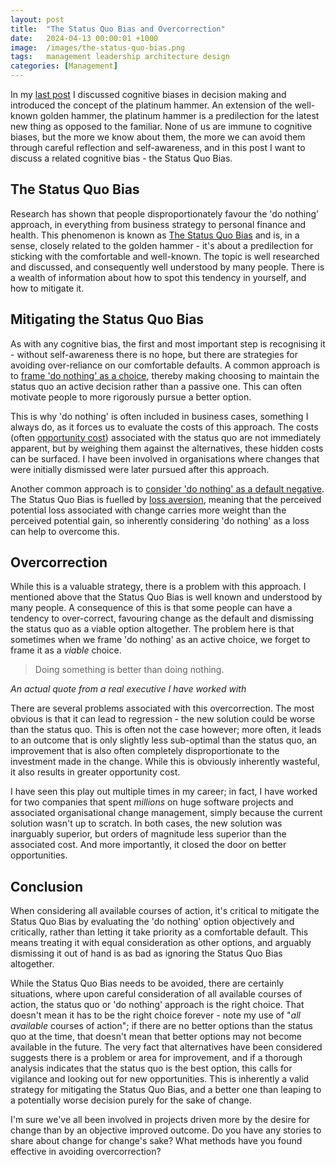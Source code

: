 ```yaml
---
layout: post
title:  "The Status Quo Bias and Overcorrection"
date:   2024-04-13 00:00:01 +1000
image:  /images/the-status-quo-bias.png
tags:   management leadership architecture design
categories: [Management]
---
```


In my [last post](/posts/platinum-hammer/) I discussed cognitive biases in decision making and introduced the concept of the platinum hammer. An extension of the well-known golden hammer, the platinum hammer is a predilection for the latest new thing as opposed to the familiar. None of us are immune to cognitive biases, but the more we know about them, the more we can avoid them through careful reflection and self-awareness, and in this post I want to discuss a related cognitive bias - the Status Quo Bias.

## The Status Quo Bias

Research has shown that people disproportionately favour the 'do nothing' approach, in everything from business strategy to personal finance and health. This phenomenon is known as [The Status Quo Bias](https://scholar.harvard.edu/files/rzeckhauser/files/status_quo_bias_in_decision_making.pdf) and is, in a sense, closely related to the golden hammer - it's about a predilection for sticking with the comfortable and well-known. The topic is well researched and discussed, and consequently well understood by many people. There is a wealth of information about how to spot this tendency in yourself, and how to mitigate it.

## Mitigating the Status Quo Bias

As with any cognitive bias, the first and most important step is recognising it - without self-awareness there is no hope, but there are strategies for avoiding over-reliance on our comfortable defaults. A common approach is to [frame 'do nothing' as a choice](https://time.com/45995/want-to-succeed-you-should-seriously-consider-do-nothing/), thereby making choosing to maintain the status quo an active decision rather than a passive one. This can often motivate people to more rigorously pursue a better option.

This is why 'do nothing' is often included in business cases, something I always do, as it forces us to evaluate the costs of this approach. The costs (often [opportunity cost](https://www.investopedia.com/terms/o/opportunitycost.asp)) associated with the status quo are not immediately apparent, but by weighing them against the alternatives, these hidden costs can be surfaced. I have been involved in organisations where changes that were initially dismissed were later pursued after this approach.

Another common approach is to [consider 'do nothing' as a default negative](https://online.wharton.upenn.edu/blog/status-quo-bias/). The Status Quo Bias is fuelled by [loss aversion](https://thedecisionlab.com/biases/loss-aversion), meaning that the perceived potential loss associated with change carries more weight than the perceived potential gain, so inherently considering 'do nothing' as a loss can help to overcome this.

## Overcorrection

While this is a valuable strategy, there is a problem with this approach. I mentioned above that the Status Quo Bias is well known and understood by many people. A consequence of this is that some people can have a tendency to over-correct, favouring change as the default and dismissing the status quo as a viable option altogether. The problem here is that sometimes when we frame 'do nothing' as an active choice, we forget to frame it as a _viable_ choice.

> Doing something is better than doing nothing.

_An actual quote from a real executive I have worked with_

There are several problems associated with this overcorrection. The most obvious is that it can lead to regression - the new solution could be worse than the status quo. This is often not the case however; more often, it leads to an outcome that is only slightly less sub-optimal than the status quo, an improvement that is also often completely disproportionate to the investment made in the change. While this is obviously inherently wasteful, it also results in greater opportunity cost.

I have seen this play out multiple times in my career; in fact, I have worked for two companies that spent _millions_ on huge software projects and associated organisational change management, simply because the current solution wasn't up to scratch. In both cases, the new solution was inarguably superior, but orders of magnitude less superior than the associated cost. And more importantly, it closed the door on better opportunities.

## Conclusion

When considering all available courses of action, it's critical to mitigate the Status Quo Bias by evaluating the 'do nothing' option objectively and critically, rather than letting it take priority as a comfortable default. This means treating it with equal consideration as other options, and arguably dismissing it out of hand is as bad as ignoring the Status Quo Bias altogether.

While the Status Quo Bias needs to be avoided, there are certainly situations, where upon careful consideration of all available courses of action, the status quo or 'do nothing' approach is the right choice. That doesn't mean it has to be the right choice forever - note my use of "_all available_ courses of action"; if there are no better options than the status quo at the time, that doesn't mean that better options may not become available in the future. The very fact that alternatives have been considered suggests there is a problem or area for improvement, and if a thorough analysis indicates that the status quo is the best option, this calls for vigilance and looking out for new opportunities. This is inherently a valid strategy for mitigating the Status Quo Bias, and a better one than leaping to a potentially worse decision purely for the sake of change.

I'm sure we've all been involved in projects driven more by the desire for change than by an objective improved outcome. Do you have any stories to share about change for change's sake? What methods have you found effective in avoiding overcorrection?
